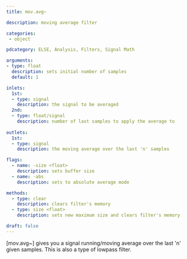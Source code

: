 ```yaml
---
title: mov.avg~

description: moving average filter

categories:
 - object

pdcategory: ELSE, Analysis, Filters, Signal Math

arguments:
- type: float
  description: sets initial number of samples 
  default: 1

inlets:
  1st:
  - type: signal
    description: the signal to be averaged
  2nd:
  - type: float/signal
    description: number of last samples to apply the average to
 
outlets:
  1st:
  - type: signal
    description: the moving average over the last 'n' samples

flags:
  - name: -size <float>
    description: sets buffer size
  - name: -abs
    description: sets to absolute average mode

methods:
  - type: clear
    description: clears filter's memory
  - type: size <float>
    description: sets new maximum size and clears filter's memory

draft: false
---
```


[mov.avg~] gives you a signal running/moving average over the last 'n' given samples. This is also a type of lowpass filter.
